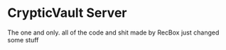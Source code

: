   # CrypticVault Server
The one and only.
all of the code and shit made by RecBox just changed some stuff
